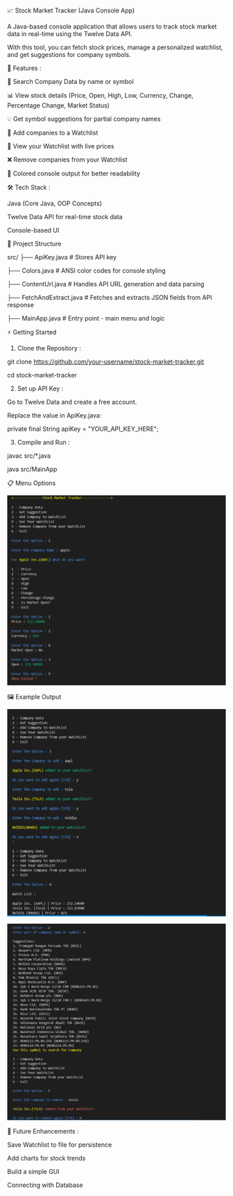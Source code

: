 📈 Stock Market Tracker (Java Console App)


A Java-based console application that allows users to track stock market data in real-time using the Twelve Data API.

With this tool, you can fetch stock prices, manage a personalized watchlist, and get suggestions for company symbols.

🚀 Features :


🔎 Search Company Data by name or symbol

📊 View stock details (Price, Open, High, Low, Currency, Change, Percentage Change, Market Status)

💡 Get symbol suggestions for partial company names

📌 Add companies to a Watchlist

👀 View your Watchlist with live prices

❌ Remove companies from your Watchlist

🎨 Colored console output for better readability


🛠️ Tech Stack :


Java (Core Java, OOP Concepts)

Twelve Data API for real-time stock data

Console-based UI

📂 Project Structure


src/
├── ApiKey.java          # Stores API key

├── Colors.java          # ANSI color codes for console styling

├── ContentUrl.java      # Handles API URL generation and data parsing

├── FetchAndExtract.java # Fetches and extracts JSON fields from API response

├── MainApp.java         # Entry point - main menu and logic

⚡ Getting Started


1. Clone the Repository : 

git clone https://github.com/your-username/stock-market-tracker.git

cd stock-market-tracker

2. Set up API Key : 

Go to Twelve Data and create a free account.

Replace the value in ApiKey.java:

private final String apiKey = "YOUR_API_KEY_HERE";

3. Compile and Run : 

javac src/*.java

java src/MainApp

📋 Menu Options

![Menu](images/image_1.png)

🖼️ Example Output

![WatchList](images/image_2.png)

![Get suggestion](images/image_3.png)

📌 Future Enhancements : 


Save Watchlist to file for persistence

Add charts for stock trends

Build a simple GUI

Connecting with Database
